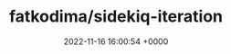 ---
title: "fatkodima/sidekiq-iteration"
link: "https://github.com/fatkodima/sidekiq-iteration"
date: "2022-11-16 16:00:54 +0000"
---